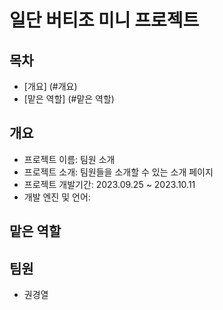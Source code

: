 # 일단 버티조 미니 프로젝트

## 목차
 - [개요] (#개요)
 - [맡은 역할] (#맡은 역할)

## 개요
- 프로젝트 이름: 팀원 소개
- 프로젝트 소개: 팀원들을 소개할 수 있는 소개 페이지
- 프로젝트 개발기간: 2023.09.25 ~ 2023.10.11
- 개발 엔진 및 언어: 

## 맡은 역할

## 팀원
- 권경열